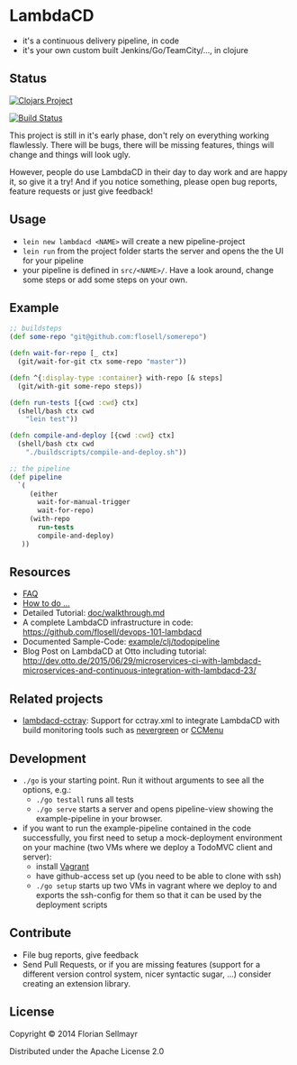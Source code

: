# LambdaCD

* it's a continuous delivery pipeline, in code
* it's your own custom built Jenkins/Go/TeamCity/..., in clojure

## Status

[![Clojars Project](http://clojars.org/lambdacd/latest-version.svg)](http://clojars.org/lambdacd)

[![Build Status](https://travis-ci.org/flosell/lambdacd.svg)](https://travis-ci.org/flosell/lambdacd)

This project is still in it's early phase, don't rely on everything working flawlessly.
There will be bugs, there will be missing features, things will change and things will look ugly.

However, people do use LambdaCD in their day to day work and are happy it, so give it a try!
And if you notice something, please open bug reports, feature requests or just give feedback!

## Usage

* `lein new lambdacd <NAME>` will create a new pipeline-project
* `lein run` from the project folder starts the server and opens the the UI for your pipeline
* your pipeline is defined in `src/<NAME>/`. Have a look around, change some steps or add some steps on your own.


## Example

```clojure
;; buildsteps
(def some-repo "git@github.com:flosell/somerepo")

(defn wait-for-repo [_ ctx]
  (git/wait-for-git ctx some-repo "master"))

(defn ^{:display-type :container} with-repo [& steps]
  (git/with-git some-repo steps))

(defn run-tests [{cwd :cwd} ctx]
  (shell/bash ctx cwd
    "lein test"))

(defn compile-and-deploy [{cwd :cwd} ctx]
  (shell/bash ctx cwd
    "./buildscripts/compile-and-deploy.sh"))

;; the pipeline
(def pipeline
  `(
     (either
       wait-for-manual-trigger
       wait-for-repo)
     (with-repo
       run-tests
       compile-and-deploy)
   ))

```

## Resources

* [FAQ](doc/FAQ.md)
* [How to do ...](doc/howto.md)
* Detailed Tutorial: [doc/walkthrough.md](doc/walkthrough.md)
* A complete LambdaCD infrastructure in code: https://github.com/flosell/devops-101-lambdacd
* Documented Sample-Code: [example/clj/todopipeline](example/clj/todopipeline)
* Blog Post on LambdaCD at Otto including tutorial: http://dev.otto.de/2015/06/29/microservices-ci-with-lambdacd-microservices-and-continuous-integration-with-lambdacd-23/

## Related projects

* [lambdacd-cctray](https://github.com/flosell/lambdacd-cctray): Support for cctray.xml to integrate LambdaCD with build monitoring tools such as [nevergreen](http://nevergreen.io/) or [CCMenu](http://ccmenu.org/)

## Development

* `./go` is your starting point. Run it without arguments to see all the options, e.g.:
  * `./go testall` runs all tests
  * `./go serve` starts a server and opens pipeline-view showing the example-pipeline in your browser.
* if you want to run the example-pipeline contained in the code successfully, you first need to setup a mock-deployment environment on your machine (two VMs where we deploy a TodoMVC client and server):
  * install [Vagrant](http://www.vagrantup.com/downloads.html)
  * have github-access set up (you need to be able to clone with ssh)
  * `./go setup` starts up two VMs in vagrant where we deploy to and exports the ssh-config for them so that it can be used by the deployment scripts


## Contribute

* File bug reports, give feedback
* Send Pull Requests, or if you are missing features (support for a different version control system, nicer syntactic sugar, ...) consider creating an extension library.

## License

Copyright © 2014 Florian Sellmayr

Distributed under the Apache License 2.0
